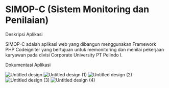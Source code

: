 # SIMOP-C (Sistem Monitoring dan Penilaian)

Deskripsi Aplikasi

SIMOP-C adalah aplikasi web yang dibangun menggunakan Framework PHP Codeigniter yang bertujuan untuk memonitoring dan menilai pekerjaan karyawan pada divisi Corporate University PT Pelindo I.

Dokumentasi Aplikasi

![Untitled design](https://user-images.githubusercontent.com/35028561/109629248-39bd5980-7b76-11eb-857b-568a4849252a.png)
![Untitled design (1)](https://user-images.githubusercontent.com/35028561/109629279-417cfe00-7b76-11eb-9bb1-74bc0e999ae5.png)
![Untitled design (2)](https://user-images.githubusercontent.com/35028561/109629294-4477ee80-7b76-11eb-999d-884da639a917.png)
![Untitled design (3)](https://user-images.githubusercontent.com/35028561/109629307-46da4880-7b76-11eb-9579-da14377af03d.png)
![Untitled design (4)](https://user-images.githubusercontent.com/35028561/109629312-493ca280-7b76-11eb-9c41-4d4efce28c1f.png)
